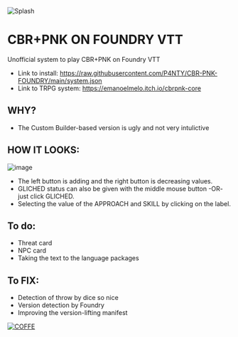  ![Splash](https://raw.githubusercontent.com/P4NTY/CBR-PNK-FOUNDRY/main/assets/CBRPNK_splash.webp)
# CBR+PNK ON FOUNDRY VTT
Unofficial system to play CBR+PNK on Foundry VTT
- Link to install: https://raw.githubusercontent.com/P4NTY/CBR-PNK-FOUNDRY/main/system.json
- Link to TRPG system: https://emanoelmelo.itch.io/cbrpnk-core
 
## WHY?
- The Custom Builder-based version is ugly and not very intulictive

## HOW IT LOOKS:
![image](https://github.com/P4NTY/CBR-PNK-FOUNDRY/blob/main/assets/image.png?raw=true)
- The left button is adding and the right button is decreasing values.
- GLICHED status can also be given with the middle mouse button -OR- just click GLICHED.
- Selecting the value of the APPROACH and SKILL by clicking on the label.

## To do:
- Threat card
- NPC card
- Taking the text to the language packages

## To FIX:
- Detection of throw by dice so nice
- Version detection by Foundry
- Improving the version-lifting manifest

[![COFFE](https://cdn.buymeacoffee.com/buttons/v2/default-blue.png)](https://www.buymeacoffee.com/kiszu)
